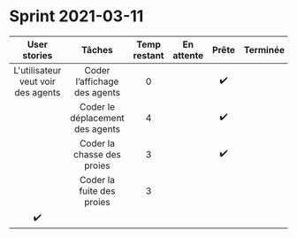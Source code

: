 # Sprint 2021-03-11

|                User stories                |                       Tâches                       | Temp restant |     En attente     |       Prête        | Terminée |
| :----------------------------------------: | :------------------------------------------------: | :----------: | :----------------: | :----------------: | :------: |
| L'utilisateur veut voir des agents  |            Coder l’affichage des agents             |      0       |                    | :heavy_check_mark: |          |
|                                            |         Coder le déplacement des agents         |      4       |                    | :heavy_check_mark: |          |
|                                            |           Coder la chasse des proies            |      3       |                    | :heavy_check_mark: |          |
|                                            |           Coder la fuite des proies             |      3
| :heavy_check_mark: |                    |          |